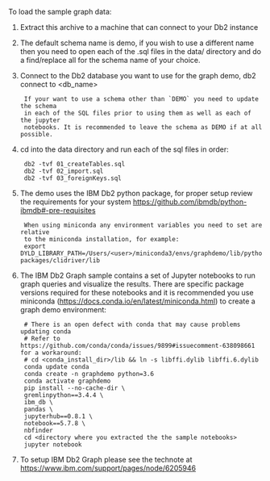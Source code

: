 To load the sample graph data:

1. Extract this archive to a machine that can connect to your Db2 instance
2. The default schema name is demo, if you wish to use a different name then you need to open each of the .sql files in the data/ directory and do a find/replace all for the schema name of your choice.
3. Connect to the Db2 database you want to use for the graph demo, db2 connect to <db_name>

        If your want to use a schema other than `DEMO` you need to update the schema
        in each of the SQL files prior to using them as well as each of the jupyter
        notebooks. It is recommended to leave the schema as DEMO if at all possible.

4. cd into the data directory and run each of the sql files in order:

        db2 -tvf 01_createTables.sql
        db2 -tvf 02_import.sql
        db2 -tvf 03_foreignKeys.sql

5. The demo uses the IBM Db2 python package, for proper setup review the requirements for your system https://github.com/ibmdb/python-ibmdb#-pre-requisites

        When using miniconda any environment variables you need to set are relative
        to the miniconda installation, for example:
        export DYLD_LIBRARY_PATH=/Users/<user>/miniconda3/envs/graphdemo/lib/python3.6/site-packages/clidriver/lib

6. The IBM Db2 Graph sample contains a set of Jupyter notebooks to run graph queries and visualize the results. There are specific package versions required for these notebooks and it is recommended you use miniconda (https://docs.conda.io/en/latest/miniconda.html) to create a graph demo environment:

        # There is an open defect with conda that may cause problems updating conda
        # Refer to https://github.com/conda/conda/issues/9899#issuecomment-638098661 for a workaround:
        # cd <conda_install_dir>/lib && ln -s libffi.dylib libffi.6.dylib
        conda update conda
        conda create -n graphdemo python=3.6
        conda activate graphdemo
        pip install --no-cache-dir \ 
        gremlinpython==3.4.4 \
        ibm_db \
        pandas \
        jupyterhub==0.8.1 \
        notebook==5.7.8 \
        nbfinder
        cd <directory where you extracted the the sample notebooks>
        jupyter notebook

7. To setup IBM Db2 Graph please see the technote at https://www.ibm.com/support/pages/node/6205946
